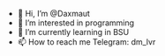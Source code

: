 - 👋 Hi, I’m @Daxmaut
- 👀 I’m interested in programming
- 🌱 I’m currently learning in BSU
- 📫 How to reach me Telegram: dm_lvr

<!---
Daxmaut/Daxmaut is a ✨ special ✨ repository because its `README.md` (this file) appears on your GitHub profile.
You can click the Preview link to take a look at your changes.
--->
